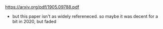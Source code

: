 https://arxiv.org/pdf/1905.09788.pdf
- but this paper isn't as widely refereneced. so maybe it was decent for a bit in 2020, but faded